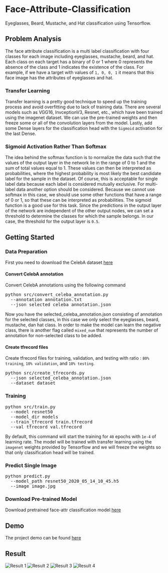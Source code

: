 # Face-Attribute-Classification
Eyeglasses, Beard, Mustache, and Hat classification using Tensorflow.

## Problem Analysis
The face attribute classification is a multi label classification with four classes for each image including eyeglasses, mustache, beard, and hat. Each class on each target has a binary of 0 or 1 where 0 represents the absence of the class and 1 indicates the existence of the class. For example, if we have a target with values of `1, 0, 0, 1` it means that this face image has the attributes of eyeglasses and hat.

### Transfer Learning
Transfer learning is a pretty good technique to speed up the training process and avoid overfitting due to lack of training data. There are several models such as VGG16, InvceptionV3, Resnet, etc., which have been trained using the imagenet dataset. We can use the pre-trained weights and then freeze some or all of the convolution layers from the model. Lastly, add some Dense layers for the classification head with the `Sigmoid` activation for the last Dense.

### Sigmoid Activation Rather Than Softmax
The idea behind the softmax function is to normalize the data such that the values of the output layer in the network lie in the range of 0 to 1 and the sum of total values equal to 1. These values can then be interpreted as probabilities, where the highest probability is most likely the best candidate label for the sample in the dataset. Of course, this is acceptable for single label data because each label is considered mutually exclusive. For multi-label data another option should be considered. Because we cannot use softmax in this case, we should use some other functions that have a range of 0 or 1, so that these can be interpreted as probabilities. The sigmoid function is a good use for this task. Since the predictions in the output layer of the network are independent of the other output nodes, we can set a threshold to determine the classes for which the sample belongs. In our case, the threshold for the output layer is `0.5`.

## Getting Started
### Data Preparation
First you need to download the CelebA dataset [here](http://mmlab.ie.cuhk.edu.hk/projects/CelebA.html)  

#### Convert CelebA annotation
Convert CelebA annotations using the following command
<pre>
python src/convert_celeba_annotation.py 
  --annotation annotation.txt 
  --json selected_celeba_annotation.json
</pre>

Now you have the selected_celeba_annotation.json consisting of annotation for the selected classes, in this case we only select the eyeglasses, beard, mustache, dan hat class. In order to make the model can learn the negative class, there is another flag called `mixed_num` that represents the number of annotation for non-selected class to be added.

#### Create tfrecord files

Create tfrecord files for training, validation, and testing with ratio : `80% training`, `10% validation`, and `10% testing`.
<pre>
python src/create_tfrecords.py 
  --json selected_celeba_annotation.json
  --dataset dataset
</pre>

### Training
<pre>
python src/train.py
  --model resnet50
  --model_dir models
  --train_tfrecord train.tfrecord
  --val_tfrecord val.tfrecord
</pre>

By default, this command will start the training for `40` epochs with `1e-4` of learning rate. The model will be trained with transfer learning using the `imagenet` weights provided by Tensorflow and we will freeze the weights so that only classification head will be trained.

### Predict Single Image
<pre>
python predict.py
  --model_path resnet50_2020_05_14_10_45.h5
  --image image.jpg
</pre>

### Download Pre-trained Model
Download pretrained face-attr classification model [here](https://drive.google.com/file/d/1VxXkHyhFqFlrrIKoALEVxmqrrpmT8vSd/view?usp=sharing)

## Demo
The project demo can be found [here](https://colab.research.google.com/drive/1brzY0WWk92eoeIj2PPVBjHyxo8b6bpuP?authuser=1#scrollTo=qDhgvakUUrv8)

## Result
![Result 1](https://github.com/Malikanhar/Face-Attribute-Detection/raw/master/assets/result1.PNG)
![Result 2](https://github.com/Malikanhar/Face-Attribute-Detection/raw/master/assets/result2.PNG)
![Result 3](https://github.com/Malikanhar/Face-Attribute-Detection/raw/master/assets/result3.PNG)
![Result 4](https://github.com/Malikanhar/Face-Attribute-Detection/raw/master/assets/result4.PNG)
